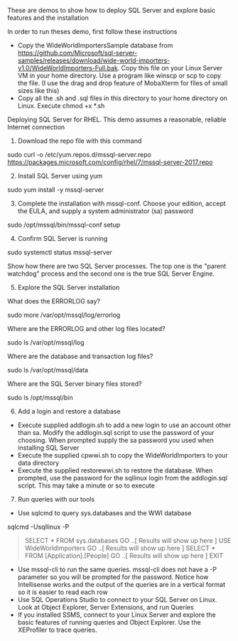 These are demos to show how to deploy SQL Server and explore basic features and the installation

In order to run theses demo, first follow these instructions

- Copy the WideWorldImportersSample database from https://github.com/Microsoft/sql-server-samples/releases/download/wide-world-importers-v1.0/WideWorldImporters-Full.bak. Copy this file on your Linux Server VM in your home directory. Use a program like winscp or scp to copy the file. (I use the drag and drop feature of MobaXterm for files of small sizes like this)
- Copy all the .sh and .sql files in this directory to your home directory on Linux. Execute chmod +x *.sh

Deploying SQL Server for RHEL. This demo assumes a reasonable, reliable Internet connection

1. Download the repo file with this command

sudo curl -o /etc/yum.repos.d/mssql-server.repo https://packages.microsoft.com/config/rhel/7/mssql-server-2017.repo

2. Install SQL Server using yum

sudo yum install -y mssql-server

3. Complete the installation with mssql-conf. Choose your edition, accept the EULA, and supply a system administrator (sa) password

sudo /opt/mssql/bin/mssql-conf setup

4. Confirm SQL Server is running

sudo systemctl status mssql-server

Show how there are two SQL Server processes. The top one is the "parent watchdog" process and the second one is the true SQL Server Engine.

5. Explore the SQL Server installation

What does the ERRORLOG say?

sudo more /var/opt/mssql/log/errorlog

Where are the ERRORLOG and other log files located?

sudo ls /var/opt/mssql/log

Where are the database and transaction log files?

sudo ls /var/opt/mssql/data

Where are the SQL Server binary files stored?

sudo ls /opt/mssql/bin

6. Add a login and restore a database

- Execute supplied addlogin.sh to add a new login to use an account other than sa. Modify the addlogin.sql script to use the password of your choosing. When prompted supply the sa password you used when installing SQL Server
- Execute the supplied cpwwi.sh to copy the WideWorldImporters to your data directory
- Execute the supplied restorewwi.sh to restore the database. When prompted, use the password for the sqllinux login from the addlogin.sql script. This may take a minute or so to execute

7. Run queries with our tools

- Use sqlcmd to query sys.databases and the WWI database

sqlcmd -Usqllinux -P<your password from addlogin.sql>

> SELECT * FROM sys.databases
> GO
..[ Results will show up here ]
> USE WideWorldImporters
> GO
..[ Results will show up here ]
> SELECT * FROM [Application].[People]
> GO
..[ Results will show up here ]
> EXIT

- Use mssql-cli to run the same queries. mssql-cli does not have a -P parameter so you will be prompted for the password. Notice how Intellisense works and the output of the queries are in a vertical format so it is easier to read each row
- Use SQL Operations Studio to connect to your SQL Server on Linux. Look at Object Explorer, Server Extensions, and run Queries
- If you installed SSMS, connect to your Linux Server and explore the basic features of running queries and Object Explorer. Use the XEProfiler to trace queries.

